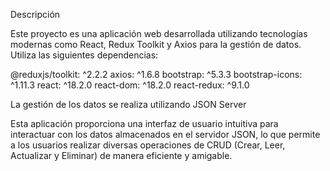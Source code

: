 Descripción

Este proyecto es una aplicación web desarrollada utilizando tecnologías modernas como React, Redux Toolkit y Axios para la gestión de datos. Utiliza las siguientes dependencias:

@reduxjs/toolkit: ^2.2.2
axios: ^1.6.8
bootstrap: ^5.3.3
bootstrap-icons: ^1.11.3
react: ^18.2.0
react-dom: ^18.2.0
react-redux: ^9.1.0

La gestión de los datos se realiza utilizando JSON Server

Esta aplicación proporciona una interfaz de usuario intuitiva para interactuar con los datos almacenados en el servidor JSON, lo que permite a los usuarios realizar diversas operaciones de CRUD (Crear, Leer, Actualizar y Eliminar) de manera eficiente y amigable.